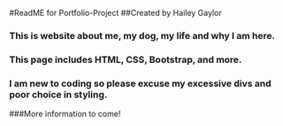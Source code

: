 #ReadME for Portfolio-Project
##Created by Hailey Gaylor
### This is website about me, my dog, my life and why I am here.
### This page includes HTML, CSS, Bootstrap, and more.
### I am new to coding so please excuse my excessive divs and poor choice in styling.
###More information to come!
